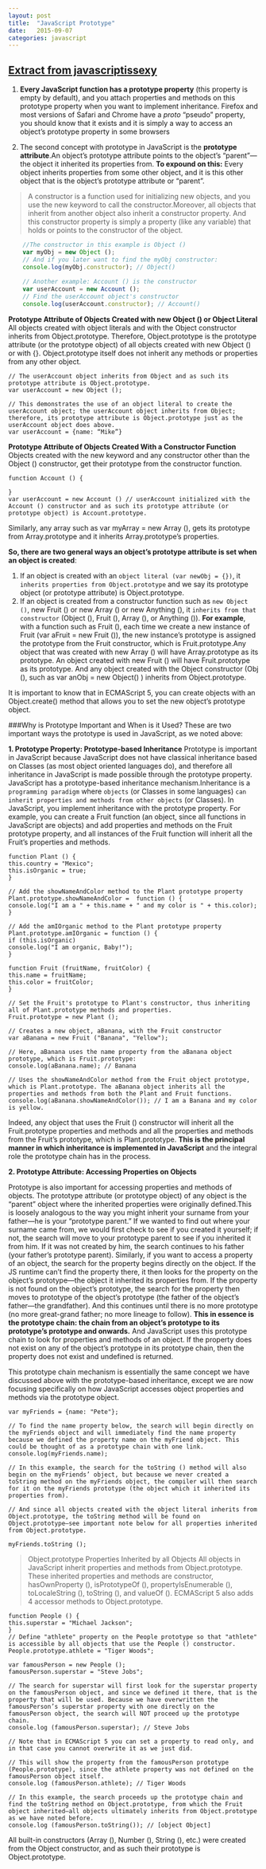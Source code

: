```yaml
---
layout: post
title:  "JavaScript Prototype"
date:   2015-09-07 
categories: javascript
---
```


[Extract from javascriptissexy](http://javascriptissexy.com/javascript-prototype-in-plain-detailed-language/)
---
1. **Every JavaScript function has a prototype property** (this property is empty by default), and you attach properties and methods on this prototype property when you want to implement inheritance. Firefox and most versions of Safari and Chrome have a _proto_ “pseudo” property, you should know that it exists and it is simply a way to access an object’s prototype property in some browsers

2. The second concept with prototype in JavaScript is the **prototype attribute**.An object’s prototype attribute points to the object’s “parent”—the object it inherited its properties from. **To expound on this:** Every object inherits properties from some other object, and it is this other object that is the object’s prototype attribute or “parent”.

> A constructor is a function used for initializing new objects, and you
> use the new keyword to call the constructor.Moreover, all objects that
> inherit from another object also inherit a constructor property. And
> this constructor property is simply a property (like any variable)
> that holds or points to the constructor of the object.

```javascript
    //The constructor in this example is Object ()
    var myObj = new Object ();
    // And if you later want to find the myObj constructor:
    console.log(myObj.constructor); // Object()
    
    // Another example: Account () is the constructor
    var userAccount = new Account (); 
    // Find the userAccount object's constructor
    console.log(userAccount.constructor); // Account()
```
**Prototype Attribute of Objects Created with new Object () or Object Literal**
All objects created with object literals and with the Object constructor inherits from Object.prototype. Therefore, Object.prototype is the prototype attribute (or the prototype object) of all objects created with new Object () or with {}. Object.prototype itself does not inherit any methods or properties from any other object.

    // The userAccount object inherits from Object and as such its prototype attribute is Object.prototype.
    var userAccount = new Object ();
    
    // This demonstrates the use of an object literal to create the userAccount object; the userAccount object inherits from Object; therefore, its prototype attribute is Object.prototype just as the userAccount object does above.
    var userAccount = {name: “Mike”} 
    
**Prototype Attribute of Objects Created With a Constructor Function**
Objects created with the new keyword and any constructor other than the Object () constructor, get their prototype from the constructor function.

    function Account () {
    
    }
    var userAccount = new Account () // userAccount initialized with the Account () constructor and as such its prototype attribute (or prototype object) is Account.prototype.

Similarly, any array such as var myArray = new Array (), gets its prototype from Array.prototype and it inherits Array.prototype’s properties.

**So, there are two general ways an object’s prototype attribute is set when an object is created**:

1. If an object is created with an `object literal (var newObj = {})`, it `inherits properties from Object.prototype` and we say its prototype object (or prototype attribute) is Object.prototype.
2. If an object is created from a constructor function such as `new Object ()`, new Fruit () or new Array () or new Anything (), it `inherits from that constructor` (Object (), Fruit (), Array (), or Anything ()). 
**For example**, with a function such as Fruit (), each time we create a new instance of Fruit (var aFruit = new Fruit ()), the new instance’s prototype is assigned the prototype from the Fruit constructor, which is Fruit.prototype.Any object that was created with new Array () will have Array.prototype as its prototype. An object created with new Fruit () will have Fruit.prototype as its prototype. And any object created with the Object constructor (Obj (), such as var anObj = new Object() ) inherits from Object.prototype.

It is important to know that in ECMAScript 5, you can create objects with an Object.create() method that allows you to set the new object’s prototype object. 

###Why is Prototype Important and When is it Used?
These are two important ways the prototype is used in JavaScript, as we noted above:

**1. Prototype Property: Prototype-based Inheritance**
Prototype is important in JavaScript because JavaScript does not have classical inheritance based on Classes (as most object oriented languages do), and therefore all inheritance in JavaScript is made possible through the prototype property. JavaScript has a prototype-based inheritance mechanism.Inheritance is a `programming paradigm` where `objects` (or Classes in some languages) `can inherit properties and methods from other objects` (or Classes). In JavaScript, you implement inheritance with the prototype property. For example, you can create a Fruit function (an object, since all functions in JavaScript are objects) and add properties and methods on the Fruit prototype property, and all instances of the Fruit function will inherit all the Fruit’s properties and methods.

    function Plant () {
    ​this.country = "Mexico";
    ​this.isOrganic = true;
    }
    ​
    ​// Add the showNameAndColor method to the Plant prototype property​
    Plant.prototype.showNameAndColor =  function () {
    console.log("I am a " + this.name + " and my color is " + this.color);
    }
    ​
    ​// Add the amIOrganic method to the Plant prototype property​
    Plant.prototype.amIOrganic = function () {
    ​if (this.isOrganic)
    console.log("I am organic, Baby!");
    }
    ​
    ​function Fruit (fruitName, fruitColor) {
    ​this.name = fruitName;
    ​this.color = fruitColor;
    }
    ​
    ​// Set the Fruit's prototype to Plant's constructor, thus inheriting all of Plant.prototype methods and properties.​
    Fruit.prototype = new Plant ();
    ​
    ​// Creates a new object, aBanana, with the Fruit constructor​
    ​var aBanana = new Fruit ("Banana", "Yellow");
    ​
    ​// Here, aBanana uses the name property from the aBanana object prototype, which is Fruit.prototype:​
    console.log(aBanana.name); // Banana​
    ​
    ​// Uses the showNameAndColor method from the Fruit object prototype, which is Plant.prototype. The aBanana object inherits all the properties and methods from both the Plant and Fruit functions.​
    console.log(aBanana.showNameAndColor()); // I am a Banana and my color is yellow.
    
Indeed, any object that uses the Fruit () constructor will inherit all the Fruit.prototype properties and methods and all the properties and methods from the Fruit’s prototype, which is Plant.prototype. **This is the principal manner in which inheritance is implemented in JavaScript** and the integral role the prototype chain has in the process.

**2. Prototype Attribute: Accessing Properties on Objects**

Prototype is also important for accessing properties and methods of objects. The prototype attribute (or prototype object) of any object is the “parent” object where the inherited properties were originally defined.This is loosely analogous to the way you might inherit your surname from your father—he is your “prototype parent.” If we wanted to find out where your surname came from, we would first check to see if you created it yourself; if not, the search will move to your prototype parent to see if you inherited it from him. If it was not created by him, the search continues to his father (your father’s prototype parent).
Similarly, if you want to access a property of an object, the search for the property begins directly on the object. If the JS runtime can’t find the property there, it then looks for the property on the object’s prototype—the object it inherited its properties from.
If the property is not found on the object’s prototype, the search for the property then moves to prototype of the object’s prototype (the father of the object’s father—the grandfather). And this continues until there is no more prototype (no more great-grand father; no more lineage to follow). **This in essence is the prototype chain: the chain from an object’s prototype to its prototype’s prototype and onwards.** And JavaScript uses this prototype chain to look for properties and methods of an object.
If the property does not exist on any of the object’s prototype in its prototype chain, then the property does not exist and undefined is returned.

This prototype chain mechanism is essentially the same concept we have discussed above with the prototype-based inheritance, except we are now focusing specifically on how JavaScript accesses object properties and methods via the prototype object.

    var myFriends = {name: "Pete"};
    
    // To find the name property below, the search will begin directly on the myFriends object and will immediately find the name property because we defined the property name on the myFriend object. This could be thought of as a prototype chain with one link.
    console.log(myFriends.name);
    
    // In this example, the search for the toString () method will also begin on the myFriends’ object, but because we never created a toString method on the myFriends object, the compiler will then search for it on the myFriends prototype (the object which it inherited its properties from).
    
    // And since all objects created with the object literal inherits from Object.prototype, the toString method will be found on Object.prototype—see important note below for all properties inherited from Object.prototype. 
    
    myFriends.toString ();

> Object.prototype Properties Inherited by all Objects All objects in
> JavaScript inherit properties and methods from Object.prototype. These
> inherited properties and methods are constructor, hasOwnProperty (),
> isPrototypeOf (), propertyIsEnumerable (), toLocaleString (), toString
> (), and valueOf (). ECMAScript 5 also adds 4 accessor methods to
> Object.prototype.

    function People () {
    this.superstar = "Michael Jackson";
    }
    // Define "athlete" property on the People prototype so that "athlete" is accessible by all objects that use the People () constructor.
    People.prototype.athlete = "Tiger Woods";
    
    var famousPerson = new People ();
    famousPerson.superstar = "Steve Jobs";
    
    // The search for superstar will first look for the superstar property on the famousPerson object, and since we defined it there, that is the property that will be used. Because we have overwritten the famousPerson’s superstar property with one directly on the famousPerson object, the search will NOT proceed up the prototype chain. 
    console.log (famousPerson.superstar); // Steve Jobs
    
    // Note that in ECMAScript 5 you can set a property to read only, and in that case you cannot overwrite it as we just did.
    
    // This will show the property from the famousPerson prototype (People.prototype), since the athlete property was not defined on the famousPerson object itself.​
    console.log (famousPerson.athlete); // Tiger Woods
    
    // In this example, the search proceeds up the prototype chain and find the toString method on Object.prototype, from which the Fruit object inherited—all objects ultimately inherits from Object.prototype as we have noted before.
    console.log (famousPerson.toString()); // [object Object]

All built-in constructors (Array (), Number (), String (), etc.) were created from the Object constructor, and as such their prototype is Object.prototype.